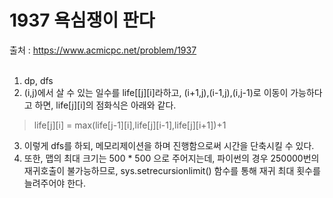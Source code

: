 # 1937 욕심쟁이 판다
출처 : https://www.acmicpc.net/problem/1937 <br><br>

1. dp, dfs <br>
2. (i,j)에서 살 수 있는 일수를 life[[j][i]라하고, (i+1,j),(i-1,j),(i,j-1)로 이동이 가능하다고 하면, life[j][i]의 점화식은 아래와 같다. <br>
> life[j][i] = max(life[j-1][i],life[j][i-1],life[j][i+1])+1
3. 이렇게 dfs를 하되, 메모리제이션을 하며 진행함으로써 시간을 단축시킬 수 있다. <br>
4. 또한, 맵의 최대 크기는 500 * 500 으로 주어지는데, 파이썬의 경우 250000번의 재귀호출이 불가능하므로, sys.setrecursionlimit() 함수를 통해 재귀 최대 횟수를 늘려주어야 한다.
